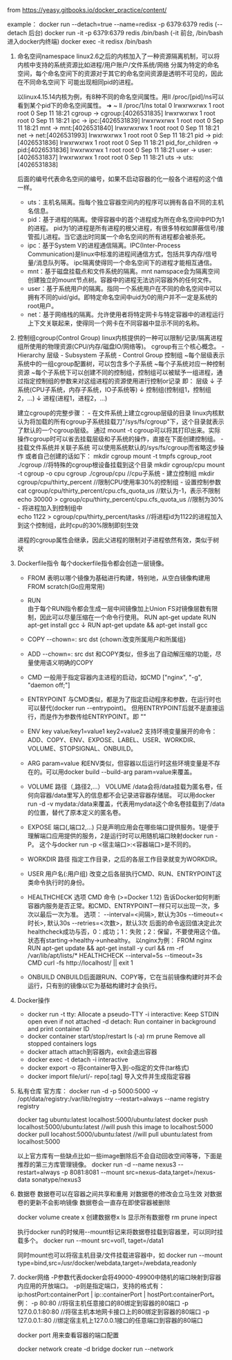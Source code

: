 from https://yeasy.gitbooks.io/docker_practice/content/

example：
    docker run --detach=true --name=redisx -p 6379:6379 redis  (--detach 后台)
    docker run -it -p 6379:6379 redis /bin/bash (-it 前台,  /bin/bash 进入docker内终端)
    docker exec -it redisx /bin/bash


1. 命名空间namespace
    linux2.6之后的内核加入了一种资源隔离机制，可以将内核中支持的系统资源比如进程/用户账户/文件系统/网络
    分属为特定的命名空间，每个命名空间下的资源对于其它的命名空间资源是透明不可见的，因此在不同命名空间下
    可能出现相同pid的进程。

    以linux4.15.14内核为例，有8种不同的命名空间属性。用ll /proc/[pid]/ns可以看到某个pid下的命名空间属性。
    ➜  ~ ll /proc/1/ns
    total 0
    lrwxrwxrwx 1 root root 0 Sep 11 18:21 cgroup -> cgroup:[4026531835]
    lrwxrwxrwx 1 root root 0 Sep 11 18:21 ipc -> ipc:[4026531839]
    lrwxrwxrwx 1 root root 0 Sep 11 18:21 mnt -> mnt:[4026531840]
    lrwxrwxrwx 1 root root 0 Sep 11 18:21 net -> net:[4026531993]
    lrwxrwxrwx 1 root root 0 Sep 11 18:21 pid -> pid:[4026531836]
    lrwxrwxrwx 1 root root 0 Sep 11 18:21 pid_for_children -> pid:[4026531836]
    lrwxrwxrwx 1 root root 0 Sep 11 18:21 user -> user:[4026531837]
    lrwxrwxrwx 1 root root 0 Sep 11 18:21 uts -> uts:[4026531838]

    后面的编号代表命名空间的编号，如果不启动容器的化一般各个进程的这个值一样。

    - uts：主机名隔离。指每个独立容器空间内的程序可以拥有各自不同的主机名信息。
    - pid：基于进程的隔离。使得容器中的首个进程成为所在命名空间中PID为1的进程。
        pid为1的进程是所有进程的根父进程，有很多特权如屏蔽信号/接管孤儿进程。当它退出时同属一个命名空间的所有进程都会被杀死。
    - ipc：基于System V的进程通信隔离。IPC(Inter-Process Communication)是linux中标准的进程间通信方式，包括共享内存/信号量/消息队列等。
        ipc隔离使得同一个命名空间下的进程才能相互通信。
    - mnt：基于磁盘挂载点和文件系统的隔离。mnt namspace会为隔离空间创建独立的mount节点树。容器中的进程无法访问容器外的任何文件。
    - user：基于系统用户的隔离。指同一个系统用户在不同的命名空间中可以拥有不同的uid/gid。即特定命名空间中uid为0的用户并不一定是系统的root用户。
    - net：基于网络栈的隔离。允许使用者将特定网卡与特定容器中的进程运行上下文关联起来，使得同一个网卡在不同容器中显示不同的名称。


2. 控制组cgroup(Control Group)
    linux内核提供的一种可以限制/记录/隔离进程组所使用的物理资源(CPU/内存/磁盘IO/网络等)。
    cgroup有三个核心概念。
        - Hierarchy 层级
        - Subsystem 子系统
        - Control Group 控制组
    ~每个层级表示系统中的一组cgroup配置树，可以包含多个子系统
    ~每个子系统对应一种控制资源
    ~每个子系统下可以创建不同的控制组，控制组可以被赋予一组进程，通过指定控制组的参数来对这组进程的资源使用进行控制or记录
    即：
        层级
        ↓
        子系统(CPU子系统，内存子系统，IO子系统等)
        ↓
        控制组(控制组1，控制组2，...)
        ↓
        进程(进程1，进程2，...)

    建立cgroup的完整步骤：
        - 在文件系统上建立cgroup层级的目录
            linux内核默认为将加载的所有cgroup子系统挂载刀"/sys/fs/cgroup"下，这个目录就表示了默认的一个cgroup层级。
            通过 mount -t cgroup可以将其打印出来。实际操作cgroup时可以省去挂载层级和子系统的操作，直接在下面创建控制组。
        - 挂载文件系统并关联子系统
            可以使用系统默认的/sys/fs/cgroup而省略这步操作
            或者自己创建的话如下：
                mkdir cgroup
                mount -t tmpfs cgroup_root ./cgroup //将特殊的cgroup根设备挂载到这个目录
                mkdir cgroup/cpu
                mount -t cgroup -o cpu cgroup ./cgroup/cpu  //cpu子系统
        - 建立控制组
                mkdir cgroup/cpu/thirty_percent //限制CPU使用率30%的控制组
        - 设置控制参数
                cat cgroup/cpu/thirty_percent/cpu.cfs_quota_us  //默认为-1，表示不限制
                echo 30000 > cgroup/cpu/thirty_percent/cpu.cfs_quota_us //限制为30%
        - 将进程加入到控制组中  
                echo 1122 > cgroup/cpu/thirty_percent/tasks //将进程id为1122的进程加入到这个控制组，此时cpu的30%限制即刻生效

    进程的cgroup属性会继承，因此父进程的限制对子进程依然有效，类似于树状


3. Dockerfile指令
    每个dockerfile指令都会创造一层镜像。
    - FROM
        表明以哪个镜像为基础进行构建，特别地，从空白镜像构建用FROM scratch(Go应用常用)
    - RUN  
        由于每个RUN指令都会生成一层中间镜像加上Union FS对镜像层数有限制，因此可以尽量压缩在一个命令行使用。
        RUN apt-get update
        RUN apt-get install gcc
        ↓
        RUN apt-get update && apt-get install gcc
    
    - COPY --chown=<user>:<group> src dst   {chown:改变所属用户和所属组}
    - ADD --chown=<user>:<group> src dst 
        和COPY类似，但多出了自动解压缩的功能，尽量使用语义明确的COPY
    - CMD
        一般用于指定容器内主进程的启动，如CMD ["nginx", "-g", "daemon off;"]
    - ENTRYPOINT 
        与CMD类似，都是为了指定启动程序和参数，在运行时也可以替代(docker run --entrypoint)。
        但用ENTRYPOINT后就不是直接运行，而是作为参数传给ENTRYPOINT。即<ENTRYPOINT> "<CMD>"
    - ENV key value/key1=value1 key2=value2
        支持环境变量展开的命令：ADD、COPY、ENV、EXPOSE、LABEL、USER、WORKDIR、VOLUME、STOPSIGNAL、ONBUILD。
    - ARG param=value
        和ENV类似，但容器以后运行时这些环境变量是不存在的。可以用docker build --build-arg param=value来覆盖。
    - VOLUME 路径（,路径2,...）
        VOLUME /data会将/data挂载为匿名卷，任何向容器/data里写入的信息都不会记录进容器存储层。
        可以用docker run -d -v mydata:/data来覆盖，代表用mydata这个命名卷挂载到了/data的位置，替代了原本定义的匿名卷。
    - EXPOSE 端口(,端口2,...)
        只是声明应用会在哪些端口提供服务。1是便于理解端口应用提供的服务，2是运行时可以用随机端口映射docker run -P。
        这个与docker run -p <宿主端口>:<容器端口>是不同的。
    - WORKDIR 路径
        指定工作目录，之后的各层工作目录就变为WORKDIR。
    - USER 用户名(:用户组)
        改变之后各层执行CMD、RUN、ENTRYPOINT这类命令执行时的身份。
    - HEALTHCHECK 选项 CMD 命令        (>=Docker 1.12)
        告诉Docker如何判断容器内服务是否正常。和CMD、ENTRYPOINT一样只可以出现一次，多次以最后一次为准。
        选项：
            --interval=<间隔>, 默认为30s
            --timeout=<时长>, 默认30s
            --retries=<次数>，默认3次
        后面的命令返回值决定此次healthcheck成功与否，0：成功；1：失败；2：保留，不要使用这个值。
        状态有starting->healthy->unhealthy。
        以nginx为例：
            FROM nginx
            RUN apt-get update && apt-get install -y curl && rm -rf /var/lib/apt/lists/*
            HEALTHCHECK --interval=5s --timeout=3s \
                CMD curl -fs http://localhost/ || exit 1
    - ONBUILD
        ONBUILD后面跟RUN、COPY等，它在当前镜像构建时并不会运行，只有别的镜像以它为基础构建时才会执行。

4. Docker操作
    + docker run
        -t  tty: Allocate a pseudo-TTY
        -i  interactive: Keep STDIN open even if not attached
        -d  detach: Run container in background and print container ID
    + docker container
        start/stop/restart
        ls (-a)
        rm
        prune   Remove all stopped containers
        logs
    + docker attach attach到容器内，exit会退出容器
    + docker exec
        -t detach
        -i interactive
    + docker export
        -o 将container导入到-o指定的文件(tar格式)
    + docker import
        file/url/- repo[:tag] 导入文件并生成指定容器


5. 私有仓库
    官方库：
    docker run -d -p 5000:5000 -v /opt/data/registry:/var/lib/registry --restart=always --name registry registry

    docker tag ubuntu:latest localhost:5000/ubuntu:latest
    docker push localhost:5000/ubuntu:latest    //will push this image to localhost:5000
    docker pull locahost:5000/ubuntu:latest     //will pull ubuntu:latest from localhost:5000

    以上官方库有一些缺点比如一些image删除后不会自动回收空间等等，下面是推荐的第三方库管理镜像。
    docker run -d --name nexus3 --restart=always -p 8081:8081 --mount src=nexus-data,target=/nexus-data sonatype/nexus3


6. 数据卷
    数据卷可以在容器之间共享和重用
    对数据卷的修改会立马生效
    对数据卷的更新不会影响镜像
    数据卷会一直存在即使容器被删除

    docker volume
        create x    创建数据卷x
        ls          显示所有数据卷
        rm
        prune
        inpect

    执行docker run的时候用--mount标记来将数据卷挂载到容器里，可以同时挂载多个。
        docker run --mount src=vol1, taget=/data1
    
    同时mount也可以将宿主机目录/文件挂载进容器中，如
        docker run --mount type=bind,src=/usr/docker/webdata,target=/webdata,readonly
    

7. docker网络
    -P参数代表docker会将49000-49900中随机的端口映射到容器内应用的开放端口。
    -p则是指定端口，支持的格式有：ip:hostPort:containerPort | ip::containerPort | hostPort:containerPort。
    例：
        -p 80:80            //将宿主机任意接口的80绑定到容器的80端口
        -p 127.0.0.1:80:80  //将宿主机本地网卡接口上的80绑定到容器的80端口
        -p 127.0.0.1::80    //绑定宿主机上127.0.0.1接口的任意端口到容器的80端口
    
    docker port <containerID> 用来查看容器的端口配置

    docker network create -d bridge <netname>
    docker run --network <netname>